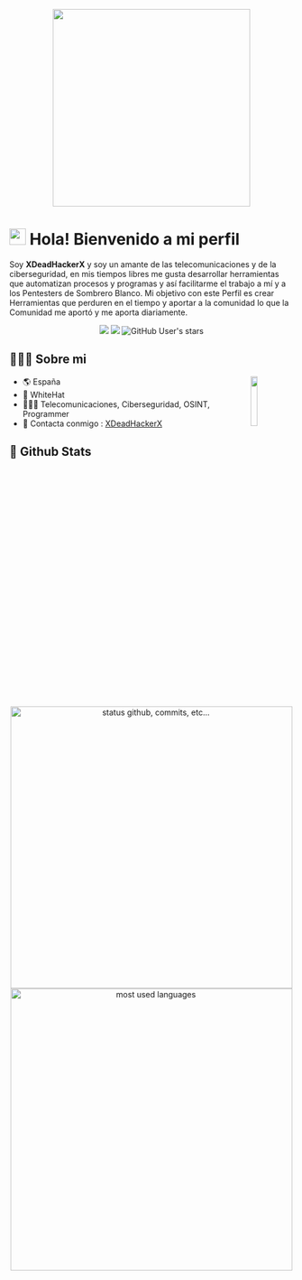 <p align="center"> <img width="350px" src="https://s6.gifyu.com/images/programing.gif"> </p>

# <img src="https://github.com/abhishekapk/abhishekapk/blob/master/Assests/Hi.gif" width="29px"> Hola! Bienvenido a mi perfil 

Soy **XDeadHackerX** y soy un amante de las telecomunicaciones y de la ciberseguridad, en mis tiempos libres me gusta desarrollar herramientas que automatizan procesos y programas y así facilitarme el trabajo a mí y a los Pentesters de Sombrero Blanco. Mi objetivo con este Perfil es crear Herramientas que perduren en el tiempo y aportar a la comunidad lo que la Comunidad me aportó y me aporta diariamente.  <p align="center"> <img src="https://img.shields.io/github/followers/XDeadHackerX?style=social"> <img src="https://komarev.com/ghpvc/?username=XDeadHackerX&style=flat-square&color=blue"> <img alt="GitHub User's stars" src="https://img.shields.io/github/stars/XDeadHackerX?style=social">

## 👨🏻‍💻 Sobre mi

<img align="right" src=https://s6.gifyu.com/images/wifi.gif width="15%"/>

- 🌎 España
- 🤠 WhiteHat
- 👨🏻‍💻 Telecomunicaciones, Ciberseguridad, OSINT, Programmer
- 📧 Contacta conmigo : [XDeadHackerX](mailto:xXDeadHackerXx@protonmail.com)
## 🌟 Github Stats 

<p align="center">
    <img alt="status github, commits, etc..." width="500px" src="https://github-readme-stats.vercel.app/api?username=XDeadHackerX&count_private=true&show_icons=true&custom_title=Github&theme=algolia&bg_color=0,000000,130F40&layout=compact&border_radius=8"
    /> <br>
    <img alt="most used languages" width="500px" src="https://github-readme-stats.vercel.app/api/top-langs/?username=XDeadHackerX&count_private=true&theme=algolia&bg_color=0,000000,130F40&layout=compact&border_radius=8&langs_count=20"/>
</p>
